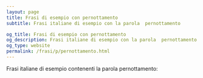 ```yaml
---
layout: page
title: Frasi di esempio con pernottamento 
subtitle: Frasi italiane di esempio con la parola  pernottamento

og_title: Frasi di esempio con pernottamento 
og_description: Frasi italiane di esempio con la parola  pernottamento
og_type: website
permalink: /frasi/p/pernottamento.html
---
```


Frasi italiane di esempio contenenti la parola pernottamento:



